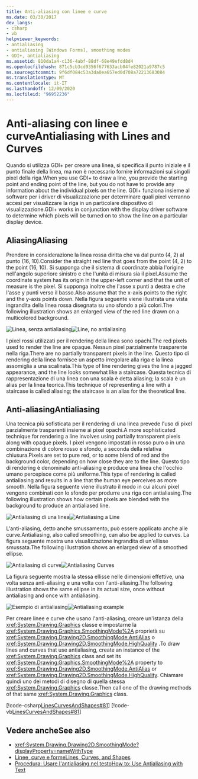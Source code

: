 ```yaml
---
title: Anti-aliasing con linee e curve
ms.date: 03/30/2017
dev_langs:
- csharp
- vb
helpviewer_keywords:
- antialiasing
- antialiasing [Windows Forms], smoothing modes
- GDI+, antialiasing
ms.assetid: 810da1a4-c136-4abf-88df-68e49efdd8d4
ms.openlocfilehash: 871c5cb3cd9356f677633acb04fe82021a9787c5
ms.sourcegitcommit: 9f6df084c53a3da0ea657ed0d708a72213683084
ms.translationtype: MT
ms.contentlocale: it-IT
ms.lasthandoff: 12/09/2020
ms.locfileid: "96952236"
---
```

# <a name="antialiasing-with-lines-and-curves"></a><span data-ttu-id="494ed-102">Anti-aliasing con linee e curve</span><span class="sxs-lookup"><span data-stu-id="494ed-102">Antialiasing with Lines and Curves</span></span>
<span data-ttu-id="494ed-103">Quando si utilizza GDI+ per creare una linea, si specifica il punto iniziale e il punto finale della linea, ma non è necessario fornire informazioni sui singoli pixel della riga.</span><span class="sxs-lookup"><span data-stu-id="494ed-103">When you use GDI+ to draw a line, you provide the starting point and ending point of the line, but you do not have to provide any information about the individual pixels on the line.</span></span> <span data-ttu-id="494ed-104">GDI+ funziona insieme al software per i driver di visualizzazione per determinare quali pixel verranno accesi per visualizzare la riga in un particolare dispositivo di visualizzazione.</span><span class="sxs-lookup"><span data-stu-id="494ed-104">GDI+ works in conjunction with the display driver software to determine which pixels will be turned on to show the line on a particular display device.</span></span>  
  
## <a name="aliasing"></a><span data-ttu-id="494ed-105">Aliasing</span><span class="sxs-lookup"><span data-stu-id="494ed-105">Aliasing</span></span>  
 <span data-ttu-id="494ed-106">Prendere in considerazione la linea rossa diritta che va dal punto (4, 2) al punto (16, 10).</span><span class="sxs-lookup"><span data-stu-id="494ed-106">Consider the straight red line that goes from the point (4, 2) to the point (16, 10).</span></span> <span data-ttu-id="494ed-107">Si supponga che il sistema di coordinate abbia l'origine nell'angolo superiore sinistro e che l'unità di misura sia il pixel.</span><span class="sxs-lookup"><span data-stu-id="494ed-107">Assume the coordinate system has its origin in the upper-left corner and that the unit of measure is the pixel.</span></span> <span data-ttu-id="494ed-108">Si supponga inoltre che l'asse x punti a destra e che l'asse y punti verso il basso.</span><span class="sxs-lookup"><span data-stu-id="494ed-108">Also assume that the x-axis points to the right and the y-axis points down.</span></span> <span data-ttu-id="494ed-109">Nella figura seguente viene illustrata una vista ingrandita della linea rossa disegnata su uno sfondo a più colori.</span><span class="sxs-lookup"><span data-stu-id="494ed-109">The following illustration shows an enlarged view of the red line drawn on a multicolored background.</span></span>  
  
 <span data-ttu-id="494ed-110">![Linea, senza antialiasing](./media/aboutgdip02-art33.gif "AboutGdip02_Art33")</span><span class="sxs-lookup"><span data-stu-id="494ed-110">![Line, no antialiasing](./media/aboutgdip02-art33.gif "AboutGdip02_Art33")</span></span>  
  
 <span data-ttu-id="494ed-111">I pixel rossi utilizzati per il rendering della linea sono opachi.</span><span class="sxs-lookup"><span data-stu-id="494ed-111">The red pixels used to render the line are opaque.</span></span> <span data-ttu-id="494ed-112">Nessun pixel parzialmente trasparente nella riga.</span><span class="sxs-lookup"><span data-stu-id="494ed-112">There are no partially transparent pixels in the line.</span></span> <span data-ttu-id="494ed-113">Questo tipo di rendering della linea fornisce un aspetto irregolare alla riga e la linea assomiglia a una scalinata.</span><span class="sxs-lookup"><span data-stu-id="494ed-113">This type of line rendering gives the line a jagged appearance, and the line looks somewhat like a staircase.</span></span> <span data-ttu-id="494ed-114">Questa tecnica di rappresentazione di una linea con una scala è detta aliasing; la scala è un alias per la linea teorica.</span><span class="sxs-lookup"><span data-stu-id="494ed-114">This technique of representing a line with a staircase is called aliasing; the staircase is an alias for the theoretical line.</span></span>  
  
## <a name="antialiasing"></a><span data-ttu-id="494ed-115">Anti-aliasing</span><span class="sxs-lookup"><span data-stu-id="494ed-115">Antialiasing</span></span>  
 <span data-ttu-id="494ed-116">Una tecnica più sofisticata per il rendering di una linea prevede l'uso di pixel parzialmente trasparenti insieme ai pixel opachi.</span><span class="sxs-lookup"><span data-stu-id="494ed-116">A more sophisticated technique for rendering a line involves using partially transparent pixels along with opaque pixels.</span></span> <span data-ttu-id="494ed-117">I pixel vengono impostati in rosso puro o in una combinazione di colore rosso e sfondo, a seconda della relativa chiusura.</span><span class="sxs-lookup"><span data-stu-id="494ed-117">Pixels are set to pure red, or to some blend of red and the background color, depending on how close they are to the line.</span></span> <span data-ttu-id="494ed-118">Questo tipo di rendering è denominato anti-aliasing e produce una linea che l'occhio umano percepisce come più uniforme.</span><span class="sxs-lookup"><span data-stu-id="494ed-118">This type of rendering is called antialiasing and results in a line that the human eye perceives as more smooth.</span></span> <span data-ttu-id="494ed-119">Nella figura seguente viene illustrato il modo in cui alcuni pixel vengono combinati con lo sfondo per produrre una riga con antialiasing.</span><span class="sxs-lookup"><span data-stu-id="494ed-119">The following illustration shows how certain pixels are blended with the background to produce an antialiased line.</span></span>  
  
 <span data-ttu-id="494ed-120">![Antialiasing di una linea](./media/aboutgdip02-art34.gif "AboutGdip02_Art34")</span><span class="sxs-lookup"><span data-stu-id="494ed-120">![Antialiasing a Line](./media/aboutgdip02-art34.gif "AboutGdip02_Art34")</span></span>  
  
 <span data-ttu-id="494ed-121">L'anti-aliasing, detto anche smussamento, può essere applicato anche alle curve.</span><span class="sxs-lookup"><span data-stu-id="494ed-121">Antialiasing, also called smoothing, can also be applied to curves.</span></span> <span data-ttu-id="494ed-122">La figura seguente mostra una visualizzazione ingrandita di un'ellisse smussata.</span><span class="sxs-lookup"><span data-stu-id="494ed-122">The following illustration shows an enlarged view of a smoothed ellipse.</span></span>  
  
 <span data-ttu-id="494ed-123">![Antialiasing di curve](./media/aboutgdip02-art35.gif "AboutGdip02_Art35")</span><span class="sxs-lookup"><span data-stu-id="494ed-123">![Antialiasing Curves](./media/aboutgdip02-art35.gif "AboutGdip02_Art35")</span></span>  
  
 <span data-ttu-id="494ed-124">La figura seguente mostra la stessa ellisse nelle dimensioni effettive, una volta senza anti-aliasing e una volta con l'anti-aliasing.</span><span class="sxs-lookup"><span data-stu-id="494ed-124">The following illustration shows the same ellipse in its actual size, once without antialiasing and once with antialiasing.</span></span>  
  
 <span data-ttu-id="494ed-125">![Esempio di antialiasing](./media/aboutgdip02-art36.gif "AboutGdip02_Art36")</span><span class="sxs-lookup"><span data-stu-id="494ed-125">![Antialiasing example](./media/aboutgdip02-art36.gif "AboutGdip02_Art36")</span></span>  
  
 <span data-ttu-id="494ed-126">Per creare linee e curve che usano l'anti-aliasing, creare un'istanza della <xref:System.Drawing.Graphics> classe e impostarne la <xref:System.Drawing.Graphics.SmoothingMode%2A> proprietà su <xref:System.Drawing.Drawing2D.SmoothingMode.AntiAlias> o <xref:System.Drawing.Drawing2D.SmoothingMode.HighQuality> .</span><span class="sxs-lookup"><span data-stu-id="494ed-126">To draw lines and curves that use antialiasing, create an instance of the <xref:System.Drawing.Graphics> class and set its <xref:System.Drawing.Graphics.SmoothingMode%2A> property to <xref:System.Drawing.Drawing2D.SmoothingMode.AntiAlias> or <xref:System.Drawing.Drawing2D.SmoothingMode.HighQuality>.</span></span> <span data-ttu-id="494ed-127">Chiamare quindi uno dei metodi di disegno di quella stessa <xref:System.Drawing.Graphics> classe.</span><span class="sxs-lookup"><span data-stu-id="494ed-127">Then call one of the drawing methods of that same <xref:System.Drawing.Graphics> class.</span></span>  
  
 [!code-csharp[LinesCurvesAndShapes#81](~/samples/snippets/csharp/VS_Snippets_Winforms/LinesCurvesAndShapes/CS/Class1.cs#81)]
 [!code-vb[LinesCurvesAndShapes#81](~/samples/snippets/visualbasic/VS_Snippets_Winforms/LinesCurvesAndShapes/VB/Class1.vb#81)]  
  
## <a name="see-also"></a><span data-ttu-id="494ed-128">Vedere anche</span><span class="sxs-lookup"><span data-stu-id="494ed-128">See also</span></span>

- <xref:System.Drawing.Drawing2D.SmoothingMode?displayProperty=nameWithType>
- [<span data-ttu-id="494ed-129">Linee, curve e forme</span><span class="sxs-lookup"><span data-stu-id="494ed-129">Lines, Curves, and Shapes</span></span>](lines-curves-and-shapes.md)
- [<span data-ttu-id="494ed-130">Procedura: Usare l'antialiasing nel testo</span><span class="sxs-lookup"><span data-stu-id="494ed-130">How to: Use Antialiasing with Text</span></span>](how-to-use-antialiasing-with-text.md)
